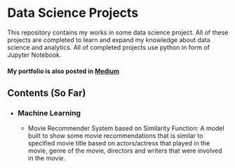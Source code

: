 # Data Science Projects
This repository contains my works in some data science project. All of these projects are completed to learn and expand my knowledge about data science and analytics.
All of completed projects use python in form of Jupyter Notebook.

#### My portfolio is also posted in [Medium](https://medium.com/@g.astaghfari)

## Contents (So Far)

- ### Machine Learning
	- Movie Recommender System based on Similarity Function: A model built to show some movie recommendations that is similar to specified movie title based on actors/actress that played in the movie, genre of the movie, directors and writers that were involved in the movie.

